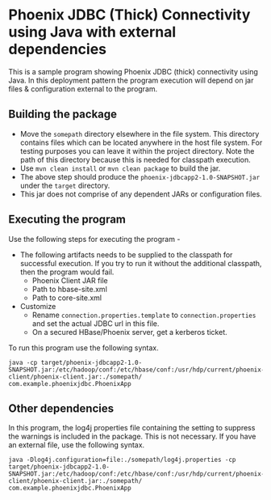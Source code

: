 # Phoenix JDBC (Thick) Connectivity using Java with external dependencies

This is a sample program showing Phoenix JDBC (thick) connectivity using Java. In this deployment pattern the program execution will depend on jar files & configuration external to the program.

## Building the package
* Move the `somepath` directory elsewhere in the file system. This directory contains files which can be located anywhere in the host file system. For testing purposes you can leave it within the project directory. Note the path of this directory because this is needed for classpath execution.
* Use `mvn clean install` or `mvn clean package` to build the jar.
* The above step should produce the `phoenix-jdbcapp2-1.0-SNAPSHOT.jar` under the `target` directory.
* This jar does not comprise of any dependent JARs or configuration files.

## Executing the program
Use the following steps for executing the program - 
  
- The following artifacts needs to be supplied to the classpath for successful execution. If you try to run it without the additional classpath, then the program would fail. 
    - Phoenix Client JAR file  
    - Path to hbase-site.xml  
    - Path to core-site.xml  
- Customize 
    - Rename `connection.properties.template` to `connection.properties` and set the actual JDBC url in this file.  
    - On a secured HBase/Phoenix server, get a kerberos ticket.

To run this program use the following syntax.
```
java -cp target/phoenix-jdbcapp2-1.0-SNAPSHOT.jar:/etc/hadoop/conf:/etc/hbase/conf:/usr/hdp/current/phoenix-client/phoenix-client.jar:./somepath/ com.example.phoenixjdbc.PhoenixApp
```

## Other dependencies
In this program, the log4j properties file containing the setting to suppress the warnings is included in the package. This is not necessary. If you have an external file, use the following syntax.

```
java -Dlog4j.configuration=file:./somepath/log4j.properties -cp target/phoenix-jdbcapp2-1.0-SNAPSHOT.jar:/etc/hadoop/conf:/etc/hbase/conf:/usr/hdp/current/phoenix-client/phoenix-client.jar:./somepath/ com.example.phoenixjdbc.PhoenixApp
```
